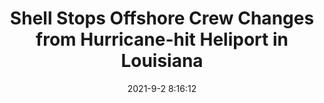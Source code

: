 ---
"title": "Shell Stops Offshore Crew Changes from Hurricane-hit Heliport in Louisiana"
"date": "2021-9-2 8:16:12"
"feed_name": "OEDIGITAL"
"feed_website": "https://www.oedigital.com/"
"feed_rss": "https://www.oedigital.com/technology/safety-security?format=feed"
"link": "https://www.oedigital.com/news/490323-shell-stops-offshore-crew-changes-from-hurricane-hit-heliport-in-louisiana"
"file": "_posts/-be4b298480f71149dd2fc4bb60dcdbd4c0ce12f6.md"
"accident": "0"
"drilling": "0"
---
